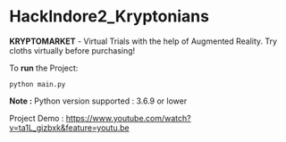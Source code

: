 # HackIndore2_Kryptonians
**KRYPTOMARKET** - Virtual Trials with the help of Augmented Reality. Try cloths virtually before purchasing!


To **run** the Project:

```
python main.py
```

**Note :**
Python version supported : 3.6.9 or lower

Project Demo : <https://www.youtube.com/watch?v=ta1L_gizbxk&feature=youtu.be>
